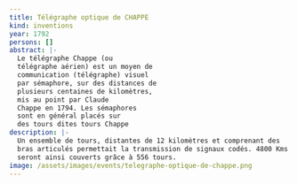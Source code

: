 ```yaml
---
title: Télégraphe optique de CHAPPE
kind: inventions
year: 1792
persons: []
abstract: |-
  Le télégraphe Chappe (ou 
  télégraphe aérien) est un moyen de 
  communication (télégraphe) visuel 
  par sémaphore, sur des distances de 
  plusieurs centaines de kilomètres, 
  mis au point par Claude 
  Chappe en 1794. Les sémaphores 
  sont en général placés sur 
  des tours dites tours Chappe
description: |-
  Un ensemble de tours, distantes de 12 kilomètres et comprenant des 
  bras articulés permettait la transmission de signaux codés. 4800 Kms 
  seront ainsi couverts grâce à 556 tours.
image: /assets/images/events/telegraphe-optique-de-chappe.png
---
```

